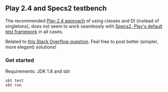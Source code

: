 

## Play 2.4 and Specs2 testbench

The recommended [Play 2.4 approach](https://www.playframework.com/documentation/2.4.x/Migration24#Dependency-Injection) of using classes and DI (instead of singletons), does not seem to work seamlessly with [Specs2, Play's default test framework](https://www.playframework.com/documentation/2.4.x/ScalaTestingWithSpecs2) in all cases.

Related to [this Stack Overflow question](http://stackoverflow.com/q/34159857/56285). Feel free to post better (simpler, more elegant) solutions!

### Get started

Requirements: JDK 1.8 and sbt

```
sbt test
sbt run
```
